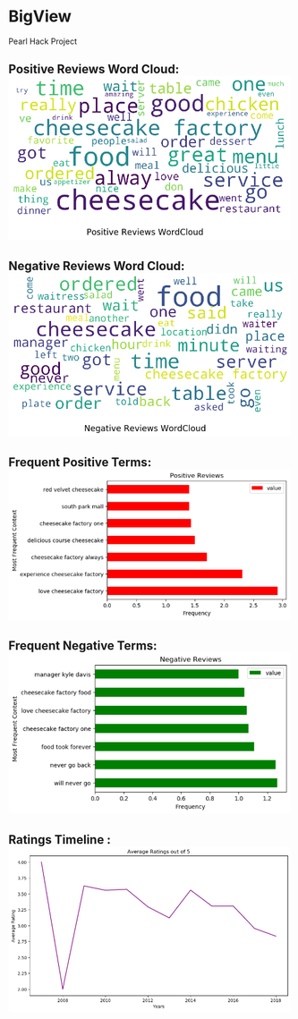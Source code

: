 # BigView
Pearl Hack Project

## Positive Reviews Word Cloud: ![alt text](https://github.com/Minsifye/BigView/blob/master/pos_cloud.png)

## Negative Reviews Word Cloud: ![alt text](https://github.com/Minsifye/BigView/blob/master/neg_cloud.png)

## Frequent Positive Terms: ![alt text](https://github.com/Minsifye/BigView/blob/master/plot1.png) 
## Frequent Negative Terms: ![alt text](https://github.com/Minsifye/BigView/blob/master/plot2.png) 
## Ratings Timeline : ![alt text](https://github.com/Minsifye/BigView/blob/master/plot3.png) 
